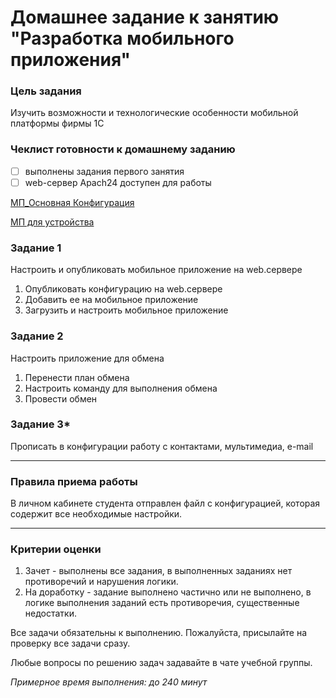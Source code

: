 # Домашнее задание к занятию "Разработка мобильного приложения"

### Цель задания

Изучить возможности и технологические особенности мобильной платформы фирмы 1С


### Чеклист готовности к домашнему заданию

- [ ] выполнены задания первого занятия
- [ ] web-сервер Apach24 доступен для работы

[МП_Основная Конфигурация](https://github.com/netology-code/onec-mid-homeworks/blob/main/MROC/_%D0%9C%D0%9F_%D0%9E%D1%81%D0%BD%D0%BE%D0%B2%D0%BD%D0%B0%D1%8F%20%D0%9A%D0%BE%D0%BD%D1%84%D0%B8%D0%B3%D1%83%D1%80%D0%B0%D1%86%D0%B8%D1%8F.dt)

[МП для устройства](https://github.com/netology-code/onec-mid-homeworks/blob/main/MROC/_%D0%9C%D0%9F_%D0%94%D0%BB%D1%8F%20%D1%83%D1%81%D1%82%D1%80%D0%BE%D0%B8%CC%86%D1%81%D1%82%D0%B2%D0%B0.dt)


### Задание 1

Настроить и опубликовать мобильное приложение на web.сервере 

1. Опубликовать конфигурацию на web.сервере 
2. Добавить ее на мобильное приложение
3. Загрузить и настроить мобильное приложение 



### Задание 2

Настроить приложение для обмена

1. Перенести план обмена
2. Настроить команду для выполнения обмена
3. Провести обмен




### Задание 3*

Прописать в конфигурации работу с контактами, мультимедиа, e-mail


------

### Правила приема работы

В личном кабинете студента отправлен файл с конфигурацией, которая содержит все необходимые настройки.

------
### Критерии оценки

1. Зачет - выполнены все задания, в выполненных заданиях нет противоречий и нарушения логики. 
2. На доработку - задание выполнено частично или не выполнено, в логике выполнения заданий есть противоречия, существенные недостатки.

Все задачи обязательны к выполнению. Пожалуйста, присылайте на проверку все задачи сразу.

Любые вопросы по решению задач задавайте в чате учебной группы.

*Примерное время выполнения: до 240 минут*
